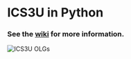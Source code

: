# ICS3U in Python

### See the [wiki](https://github.com/mrseidel-classes/ICS3U/wiki) for more information.

![ICS3U OLGs](https://github.com/mrseidel-classes/ICS3U/wiki/images/ICS3U.jpg)
